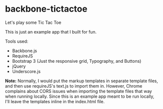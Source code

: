 backbone-tictactoe
==================

Let's play some Tic Tac Toe

This is just an example app that I built for fun.

Tools used:
  * Backbone.js
  * RequireJS
  * Bootstrap 3 (Just the responsive grid, Typography, and Buttons)
  * jQuery
  * Underscore.js

**Note:** Normally, I would put the markup templates in separate template files, and then use requireJS's text.js to import them in. However, Chrome complains about CORS issues when importing the template files that way when running locally. Since this is an example app meant to be run locally, I'll leave the templates inline in the index.html file.
